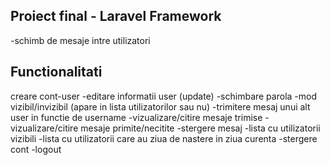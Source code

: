 ## Proiect final - Laravel Framework

-schimb de mesaje intre utilizatori


## Functionalitati

creare cont-user
-editare informatii user (update)
-schimbare parola
-mod vizibil/invizibil (apare in lista utilizatorilor sau nu)
-trimitere mesaj unui alt user in functie de username
-vizualizare/citire mesaje trimise
-vizualizare/citire mesaje primite/necitite
-stergere mesaj
-lista cu utilizatorii vizibili
-lista cu utilizatorii care au ziua de nastere in ziua curenta
-stergere cont
-logout


